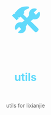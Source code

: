 <h1 align="center" style="font-size: 80px;color:#61dafb">🛠</h1>
<h1 align="center" style="color: #61dafb;">utils</h1>

<br>

<p align="center" style="color:#666">utils for lixianjie</p>

<br>
